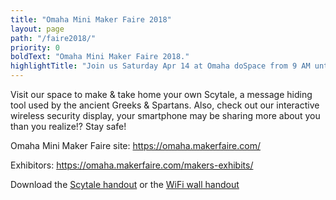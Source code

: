 ```yaml
---
title: "Omaha Mini Maker Faire 2018"
layout: page
path: "/faire2018/"
priority: 0
boldText: "Omaha Mini Maker Faire 2018."
highlightTitle: "Join us Saturday Apr 14 at Omaha doSpace from 9 AM until 4 PM."
---
```


Visit our space to make & take home your own Scytale, a message hiding tool used by the ancient Greeks & Spartans. Also, check out our interactive wireless security display, your smartphone may be sharing more about you than you realize!? Stay safe!

Omaha Mini Maker Faire site: https://omaha.makerfaire.com/

Exhibitors: https://omaha.makerfaire.com/makers-exhibits/

Download the [Scytale handout](../files/omahaminimakerfaire2018/dc402-omahamakerfaire2018-scytale.pdf)
or the [WiFi wall handout](../files/omahaminimakerfaire2018/dc402-omahamakerfaire2018-wifi.pdf)
